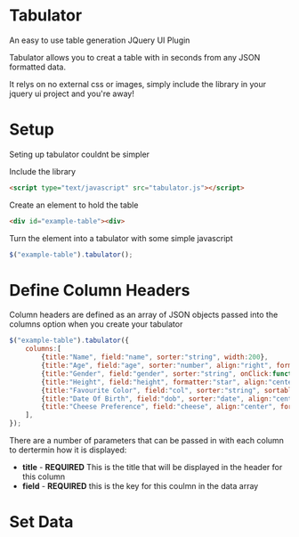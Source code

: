 Tabulator
================================
An easy to use table generation JQuery UI Plugin

Tabulator allows you to creat a table with in seconds from any JSON formatted data.

It relys on no external css or images, simply include the library in your jquery ui project and you're away!


Setup
================================
Seting up tabulator couldnt be simpler

Include the library
```html
<script type="text/javascript" src="tabulator.js"></script>
```

Create an element to hold the table
```html
<div id="example-table"><div>
```

Turn the element into a tabulator with some simple javascript
```js
$("example-table").tabulator();
```

Define Column Headers
================================
Column headers are defined as an array of JSON objects passed into the columns option when you create your tabulator

```js
$("example-table").tabulator({
	columns:[
		{title:"Name", field:"name", sorter:"string", width:200},
		{title:"Age", field:"age", sorter:"number", align:"right", formatter:"progress"},
		{title:"Gender", field:"gender", sorter:"string", onClick:function(e, val, cell, row){console.log("cell click - " + val, cell)},},
		{title:"Height", field:"height", formatter:"star", align:"center", width:100},
		{title:"Favourite Color", field:"col", sorter:"string", sortable:false},
		{title:"Date Of Birth", field:"dob", sorter:"date", align:"center"},
		{title:"Cheese Preference", field:"cheese", align:"center", formatter:"tickCross", sorter:"boolean"},
	],
});
```
There are a number of parameters that can be passed in with each column to dertermin how it is displayed:

- **title** - **REQUIRED** This is the title that will be displayed in the header for this column
- **field** - **REQUIRED** this is the key for this coulmn in the data array



Set Data
================================
